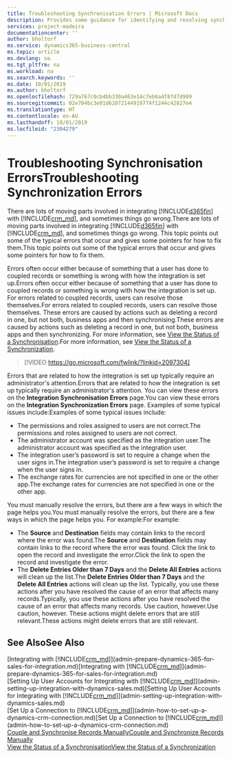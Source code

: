 ```yaml
---
title: Troubleshooting Synchronisation Errors | Microsoft Docs
description: Provides some guidance for identifying and resolving synchronisation errors.
services: project-madeira
documentationcenter: ''
author: bholtorf
ms.service: dynamics365-business-central
ms.topic: article
ms.devlang: na
ms.tgt_pltfrm: na
ms.workload: na
ms.search.keywords: ''
ms.date: 10/01/2019
ms.author: bholtorf
ms.openlocfilehash: 729a767c0cb4bb330a463e14c7eb6a4f8fd7d909
ms.sourcegitcommit: 02e704bc3e01d62072144919774f1244c42827e4
ms.translationtype: HT
ms.contentlocale: en-AU
ms.lasthandoff: 10/01/2019
ms.locfileid: "2304279"
---
```

# <a name="troubleshooting-synchronization-errors"></a><span data-ttu-id="9bd86-103">Troubleshooting Synchronisation Errors</span><span class="sxs-lookup"><span data-stu-id="9bd86-103">Troubleshooting Synchronization Errors</span></span>
<span data-ttu-id="9bd86-104">There are lots of moving parts involved in integrating [!INCLUDE[d365fin](includes/d365fin_md.md)] with [!INCLUDE[crm_md](includes/crm_md.md)], and sometimes things go wrong.</span><span class="sxs-lookup"><span data-stu-id="9bd86-104">There are lots of moving parts involved in integrating [!INCLUDE[d365fin](includes/d365fin_md.md)] with [!INCLUDE[crm_md](includes/crm_md.md)], and sometimes things go wrong.</span></span> <span data-ttu-id="9bd86-105">This topic points out some of the typical errors that occur and gives some pointers for how to fix them.</span><span class="sxs-lookup"><span data-stu-id="9bd86-105">This topic points out some of the typical errors that occur and gives some pointers for how to fix them.</span></span>

<span data-ttu-id="9bd86-106">Errors often occur either because of something that a user has done to coupled records or something is wrong with how the integration is set up.</span><span class="sxs-lookup"><span data-stu-id="9bd86-106">Errors often occur either because of something that a user has done to coupled records or something is wrong with how the integration is set up.</span></span> <span data-ttu-id="9bd86-107">For errors related to coupled records, users can resolve those themselves.</span><span class="sxs-lookup"><span data-stu-id="9bd86-107">For errors related to coupled records, users can resolve those themselves.</span></span> <span data-ttu-id="9bd86-108">These errors are caused by actions such as deleting a record in one, but not both, business apps and then synchronising.</span><span class="sxs-lookup"><span data-stu-id="9bd86-108">These errors are caused by actions such as deleting a record in one, but not both, business apps and then synchronizing.</span></span> <span data-ttu-id="9bd86-109">For more information, see [View the Status of a Synchronisation](admin-how-to-view-synchronization-status.md).</span><span class="sxs-lookup"><span data-stu-id="9bd86-109">For more information, see [View the Status of a Synchronization](admin-how-to-view-synchronization-status.md).</span></span>

> [!VIDEO https://go.microsoft.com/fwlink/?linkid=2097304]

<span data-ttu-id="9bd86-110">Errors that are related to how the integration is set up typically require an administrator's attention.</span><span class="sxs-lookup"><span data-stu-id="9bd86-110">Errors that are related to how the integration is set up typically require an administrator's attention.</span></span> <span data-ttu-id="9bd86-111">You can view these errors on the **Integration Synchronisation Errors** page.</span><span class="sxs-lookup"><span data-stu-id="9bd86-111">You can view these errors on the **Integration Synchronization Errors** page.</span></span> <span data-ttu-id="9bd86-112">Examples of some typical issues include:</span><span class="sxs-lookup"><span data-stu-id="9bd86-112">Examples of some typical issues include:</span></span>  
  
* <span data-ttu-id="9bd86-113">The permissions and roles assigned to users are not correct.</span><span class="sxs-lookup"><span data-stu-id="9bd86-113">The permissions and roles assigned to users are not correct.</span></span>  
* <span data-ttu-id="9bd86-114">The administrator account was specified as the integration user.</span><span class="sxs-lookup"><span data-stu-id="9bd86-114">The administrator account was specified as the integration user.</span></span>  
* <span data-ttu-id="9bd86-115">The integration user’s password is set to require a change when the user signs in.</span><span class="sxs-lookup"><span data-stu-id="9bd86-115">The integration user’s password is set to require a change when the user signs in.</span></span>  
* <span data-ttu-id="9bd86-116">The exchange rates for currencies are not specified in one or the other app.</span><span class="sxs-lookup"><span data-stu-id="9bd86-116">The exchange rates for currencies are not specified in one or the other app.</span></span>  
  
<span data-ttu-id="9bd86-117">You must manually resolve the errors, but there are a few ways in which the page helps you.</span><span class="sxs-lookup"><span data-stu-id="9bd86-117">You must manually resolve the errors, but there are a few ways in which the page helps you.</span></span> <span data-ttu-id="9bd86-118">For example:</span><span class="sxs-lookup"><span data-stu-id="9bd86-118">For example:</span></span>  

* <span data-ttu-id="9bd86-119">The **Source** and **Destination** fields may contain links to the record where the error was found.</span><span class="sxs-lookup"><span data-stu-id="9bd86-119">The **Source** and **Destination** fields may contain links to the record where the error was found.</span></span> <span data-ttu-id="9bd86-120">Click the link to open the record and investigate the error.</span><span class="sxs-lookup"><span data-stu-id="9bd86-120">Click the link to open the record and investigate the error.</span></span>  
* <span data-ttu-id="9bd86-121">The **Delete Entries Older than 7 Days** and the **Delete All Entries** actions will clean up the list.</span><span class="sxs-lookup"><span data-stu-id="9bd86-121">The **Delete Entries Older than 7 Days** and the **Delete All Entries** actions will clean up the list.</span></span> <span data-ttu-id="9bd86-122">Typically, you use these actions after you have resolved the cause of an error that affects many records.</span><span class="sxs-lookup"><span data-stu-id="9bd86-122">Typically, you use these actions after you have resolved the cause of an error that affects many records.</span></span> <span data-ttu-id="9bd86-123">Use caution, however.</span><span class="sxs-lookup"><span data-stu-id="9bd86-123">Use caution, however.</span></span> <span data-ttu-id="9bd86-124">These actions might delete errors that are still relevant.</span><span class="sxs-lookup"><span data-stu-id="9bd86-124">These actions might delete errors that are still relevant.</span></span>

## <a name="see-also"></a><span data-ttu-id="9bd86-125">See Also</span><span class="sxs-lookup"><span data-stu-id="9bd86-125">See Also</span></span>
<span data-ttu-id="9bd86-126">[Integrating with [!INCLUDE[crm_md](includes/crm_md.md)]](admin-prepare-dynamics-365-for-sales-for-integration.md)</span><span class="sxs-lookup"><span data-stu-id="9bd86-126">[Integrating with [!INCLUDE[crm_md](includes/crm_md.md)]](admin-prepare-dynamics-365-for-sales-for-integration.md)</span></span>  
<span data-ttu-id="9bd86-127">[Setting Up User Accounts for Integrating with [!INCLUDE[crm_md](includes/crm_md.md)]](admin-setting-up-integration-with-dynamics-sales.md)</span><span class="sxs-lookup"><span data-stu-id="9bd86-127">[Setting Up User Accounts for Integrating with [!INCLUDE[crm_md](includes/crm_md.md)]](admin-setting-up-integration-with-dynamics-sales.md)</span></span>  
<span data-ttu-id="9bd86-128">[Set Up a Connection to [!INCLUDE[crm_md](includes/crm_md.md)]](admin-how-to-set-up-a-dynamics-crm-connection.md)</span><span class="sxs-lookup"><span data-stu-id="9bd86-128">[Set Up a Connection to [!INCLUDE[crm_md](includes/crm_md.md)]](admin-how-to-set-up-a-dynamics-crm-connection.md)</span></span>  
[<span data-ttu-id="9bd86-129">Couple and Synchronise Records Manually</span><span class="sxs-lookup"><span data-stu-id="9bd86-129">Couple and Synchronize Records Manually</span></span>](admin-how-to-couple-and-synchronize-records-manually.md)  
[<span data-ttu-id="9bd86-130">View the Status of a Synchronisation</span><span class="sxs-lookup"><span data-stu-id="9bd86-130">View the Status of a Synchronization</span></span>](admin-how-to-view-synchronization-status.md)  